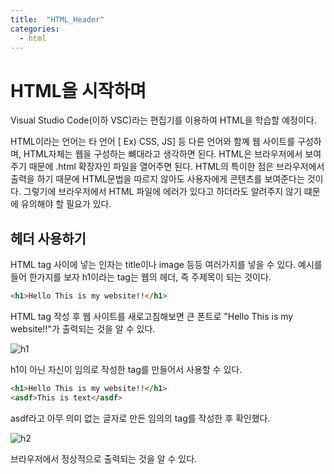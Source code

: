 ```yaml
---
title:  "HTML_Header"
categories:
  - html
---
```


# HTML을 시작하며

Visual Studio Code(이하 VSC)라는 편집기를 이용하여  HTML을 학습할 예정이다.

HTML이라는 언어는 타 언어 [ Ex) CSS, JS] 등 다른 언어와 함꼐 웹 사이트를 구성하며, HTML자체는 웹을 구성하는 뼈대라고 생각하면 된다.
HTML은 브라우저에서 보여주기 때문에 .html 확장자인 파일을 열어주면 된다. HTML의 특이한 점은 브라우저에서 출력을 하기 때문에 HTML문법을 따르지 않아도 사용자에게 콘텐츠를 보여준다는 것이다. 그렇기에 브라우저에서 HTML 파일에 에러가 있다고 하더라도 알려주지 않기 떄문에 유의해야 할 필요가 있다.


## 헤더 사용하기
HTML tag 사이에 넣는 인자는 title이나 image 등등 여러가지를 넣을 수 있다.
예시를 들어 한가지를 보자 h1이라는 tag는 웹의 헤더,  즉 주제목이 되는 것이다.

```html
<h1>Hello This is my website!!</h1>
```

HTML tag 작성 후 웹 사이트를 새로고침해보면 큰 폰트로 "Hello This is my website!!"가 출력되는 것을 알 수 있다.



![h1](https://user-images.githubusercontent.com/120043674/207639425-dd0196de-e7b0-42f1-8631-b9121c94f045.png)



h1이 아닌 자신이 임의로 작성한 tag를 만들어서 사용할 수 있다.

```html
<h1>Hello This is my website!!</h1>
<asdf>This is text</asdf>
```

asdf라고 아무 의미 없는 글자로 만든 임의의 tag를 작성한 후 확인했다.



![h2](https://user-images.githubusercontent.com/120043674/207639450-42d07078-b9e8-4756-a519-852193a4401e.png)



브라우저에서 정상적으로 출력되는 것을 알 수 있다.
